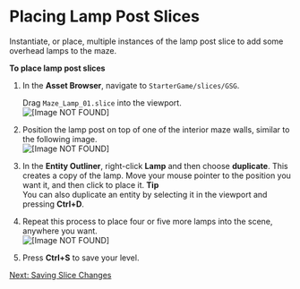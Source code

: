 # Placing Lamp Post Slices<a name="using-slices-instantiate-lamps"></a>

Instantiate, or place, multiple instances of the lamp post slice to add some overhead lamps to the maze\.

**To place lamp post slices**

1. In the **Asset Browser**, navigate to `StarterGame/slices/GSG`\.

   Drag `Maze_Lamp_01.slice` into the viewport\.   
![\[Image NOT FOUND\]](http://docs.aws.amazon.com/lumberyard/latest/gettingstartedguide/images/placing-slices-instantiate-lamps-select.png)

1. Position the lamp post on top of one of the interior maze walls, similar to the following image\.  
![\[Image NOT FOUND\]](http://docs.aws.amazon.com/lumberyard/latest/gettingstartedguide/images/placing-slices-instantiate-lamps-place.png)

1. In the **Entity Outliner**, right\-click **Lamp** and then choose **duplicate**\. This creates a copy of the lamp\. Move your mouse pointer to the position you want it, and then click to place it\.
**Tip**  
You can also duplicate an entity by selecting it in the viewport and pressing **Ctrl\+D**\.

1. Repeat this process to place four or five more lamps into the scene, anywhere you want\.  
![\[Image NOT FOUND\]](http://docs.aws.amazon.com/lumberyard/latest/gettingstartedguide/images/placing-slices-instantiate-lamps-multiple.png)

1. Press **Ctrl\+S** to save your level\.

[Next: Saving Slice Changes](using-slices-modify-push.md)